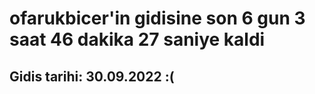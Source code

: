 # ofarukbicer'in gidisine son 6 gun 3 saat 46 dakika 27 saniye kaldi

## Gidis tarihi: 30.09.2022 :(